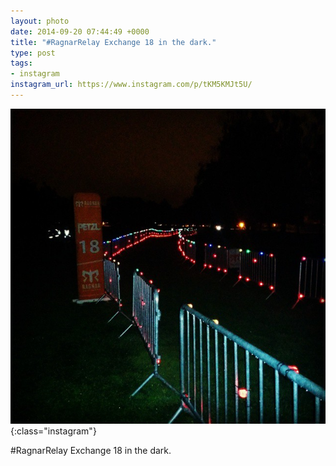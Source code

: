 ```yaml
---
layout: photo
date: 2014-09-20 07:44:49 +0000
title: "#RagnarRelay Exchange 18 in the dark."
type: post
tags:
- instagram
instagram_url: https://www.instagram.com/p/tKM5KMJt5U/
---
```


![Instagram - tKM5KMJt5U](/img/tKM5KMJt5U.jpg){:class="instagram"}

#RagnarRelay Exchange 18 in the dark.

